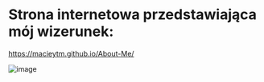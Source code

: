 # Strona internetowa przedstawiająca mój wizerunek:
https://macieytm.github.io/About-Me/

![image](https://user-images.githubusercontent.com/95743795/197028339-020698d1-02a7-4168-99f0-16ee1e50993f.png)
